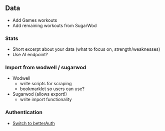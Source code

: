 ## Data

- Add Games workouts
- Add remaining workouts from SugarWod

### Stats

- Short excerpt about your data (what to focus on, strength/weaknesses)
- Use AI endpoint?

### Import from wodwell / sugarwod

- Wodwell
  - write scripts for scraping
  - bookmarklet so users can use?
- Sugarwod (allows export!)
  - write import functionality

### Authentication

- [Switch to betterAuth](https://www.better-auth.com/)
